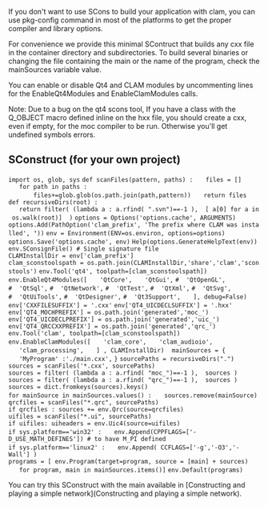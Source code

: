 If you don't want to use SCons to build your application with clam, you can use pkg-config command in most of the platforms to get the proper compiler and library options.

For convenience we provide this minimal SContruct that builds any cxx file in the container directory and subdirectories. To build several binaries or changing the file containing the main or the name of the program, check the mainSources variable value.

You can enable or disable Qt4 and CLAM modules by uncommenting lines for the EnableQt4Modules and EnableClamModules calls.

Note: Due to a bug on the qt4 scons tool, If you have a class with the Q\_OBJECT macro defined inline on the hxx file, you should create a cxx, even if empty, for the moc compiler to be run. Otherwise you'll get undefined symbols errors.

SConstruct (for your own project)
---------------------------------

`import os, glob, sys`
`def scanFiles(pattern, paths) :`
`   files = []`
`   for path in paths :`
`       files+=glob.glob(os.path.join(path,pattern))`
`   return files`
`def recursiveDirs(root) :`
`   return filter( (lambda a : a.rfind( ".svn")==-1 ),  [ a[0] for a in os.walk(root)]  )`
`options = Options('options.cache', ARGUMENTS)`
`options.Add(PathOption('clam_prefix', 'The prefix where CLAM was installed', `**`'`**`))`
`env = Environment(ENV=os.environ, options=options)`
`options.Save('options.cache', env)`
`Help(options.GenerateHelpText(env))`
`env.SConsignFile() # Single signature file`
`CLAMInstallDir = env['clam_prefix']`
`clam_sconstoolspath = os.path.join(CLAMInstallDir,'share','clam','sconstools')`
`env.Tool('qt4', toolpath=[clam_sconstoolspath])`
`env.EnableQt4Modules([`
`   'QtCore',`
`   'QtGui',`
`#  'QtOpenGL',`
`#  'QtSql',`
`#  'QtNetwork',`
`#  'QtTest',`
`#  'QtXml',`
`#  'QtSvg',`
`#  'QtUiTools',`
`#  'QtDesigner',`
`#  'Qt3Support',`
`   ], debug=False)`
`env['CXXFILESUFFIX'] = '.cxx'`
`env['QT4_UICDECLSUFFIX'] = '.hxx'`
`env['QT4_MOCHPREFIX'] = os.path.join('generated','moc_')`
`env['QT4_UICDECLPREFIX'] = os.path.join('generated','uic_')`
`env['QT4_QRCCXXPREFIX'] = os.path.join('generated','qrc_')`
`env.Tool('clam', toolpath=[clam_sconstoolspath])`
`env.EnableClamModules([`
`   'clam_core',`
`   'clam_audioio',`
`   'clam_processing',`
`   ] , CLAMInstallDir)`
` `
`mainSources = {`
`   'MyProgram' :'./main.cxx',`
`}`
`sourcePaths = recursiveDirs(".")`
`sources = scanFiles('*.cxx', sourcePaths)`
`sources = filter( (lambda a : a.rfind( "moc_")==-1 ),  sources )`
`sources = filter( (lambda a : a.rfind( "qrc_")==-1 ),  sources )`
`sources = dict.fromkeys(sources).keys()`
`for mainSource in mainSources.values() :`
`   sources.remove(mainSource)`
`qrcfiles = scanFiles("*.qrc", sourcePaths)`
`if qrcfiles : sources += env.Qrc(source=qrcfiles)`
`uifiles = scanFiles("*.ui", sourcePaths)`
`if uifiles: uiheaders = env.Uic4(source=uifiles)`
`if sys.platform=='win32' :`
`   env.Append(CPPFLAGS=['-D_USE_MATH_DEFINES']) # to have M_PI defined`
`if sys.platform=='linux2' :`
`   env.Append( CCFLAGS=['-g','-O3','-Wall'] )`
`programs = [ env.Program(target=program, source = [main] + sources) `
`   for program, main in mainSources.items()]`
`env.Default(programs)`

You can try this SConstruct with the main available in [Constructing and playing a simple network](Constructing and playing a simple network).
